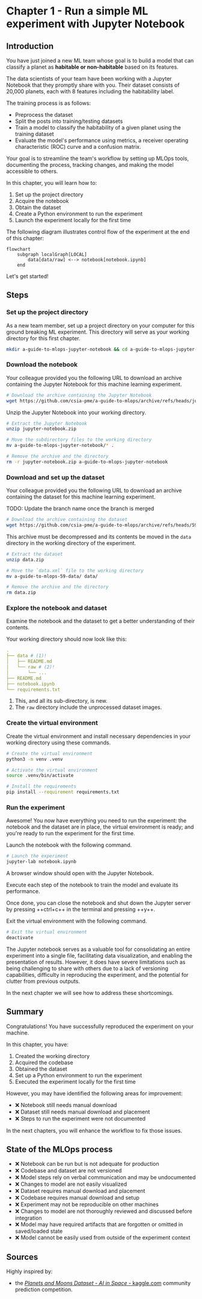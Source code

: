 # Chapter 1 - Run a simple ML experiment with Jupyter Notebook

## Introduction

You have just joined a new ML team whose goal is to build a model that can
classify a planet as **habitable or non-habitable** based on its features.

The data scientists of your team have been working with a Jupyter Notebook that
they promptly share with you. Their dataset consists of 20,000 planets, each
with 8 features including the habitability label.

The training process is as follows:

- Preprocess the dataset
- Split the posts into training/testing datasets
- Train a model to classify the habitability of a given planet using the training dataset
- Evaluate the model's performance using metrics, a receiver operating characteristic (ROC) curve
and a confusion matrix.

Your goal is to streamline the team's workflow by setting up MLOps tools,
documenting the process, tracking changes, and making the model accessible to
others.

In this chapter, you will learn how to:

1. Set up the project directory
2. Acquire the notebook
3. Obtain the dataset
4. Create a Python environment to run the experiment
5. Launch the experiment locally for the first time

The following diagram illustrates control flow of the experiment at the end of
this chapter:

```mermaid
flowchart
    subgraph localGraph[LOCAL]
        data[data/raw] <--> notebook[notebook.ipynb]
    end
```

Let's get started!

## Steps

### Set up the project directory

As a new team member, set up a project directory on your computer for this ground
breaking ML experiment. This directory will serve as your working directory for
this first chapter.

```sh title="Execute the following command(s) in a terminal"
mkdir a-guide-to-mlops-jupyter-notebook && cd a-guide-to-mlops-jupyter-notebook
```

### Download the notebook

Your colleague provided you the following URL to download an archive containing the Jupyter Notebook for this machine learning experiment.

```sh title="Execute the following command(s) in a terminal"
# Download the archive containing the Jupyter Notebook
wget https://github.com/csia-pme/a-guide-to-mlops/archive/refs/heads/jupyter-notebook.zip -O jupyter-notebook.zip
```

Unzip the Jupyter Notebook into your working directory.

```sh title="Execute the following command(s) in a terminal"
# Extract the Jupyter Notebook
unzip jupyter-notebook.zip

# Move the subdirectory files to the working directory
mv a-guide-to-mlops-jupyter-notebook/* .

# Remove the archive and the directory
rm -r jupyter-notebook.zip a-guide-to-mlops-jupyter-notebook
```

### Download and set up the dataset

Your colleague provided you the following URL to download an archive containing
the dataset for this machine learning experiment.

TODO: Update the branch name once the branch is merged

```sh title="Execute the following command(s) in a terminal"
# Download the archive containing the dataset
wget https://github.com/csia-pme/a-guide-to-mlops/archive/refs/heads/59-data.zip -O data.zip
```

This archive must be decompressed and its contents be moved in the
`data` directory in the working directory of the experiment.

```sh title="Execute the following command(s) in a terminal"
# Extract the dataset
unzip data.zip

# Move the `data.xml` file to the working directory
mv a-guide-to-mlops-59-data/ data/

# Remove the archive and the directory
rm data.zip
```

### Explore the notebook and dataset

Examine the notebook and the dataset to get a better understanding of their contents.

Your working directory should now look like this:

```yaml hl_lines="2-4"
.
├── data # (1)!
│   ├── README.md
│   └── raw # (2)!
│       └── ...
├── README.md
├── notebook.ipynb
└── requirements.txt
```

1. This, and all its sub-directory, is new.
2. The `raw` directory include the unprocessed dataset images.

### Create the virtual environment

Create the virtual environment and install necessary dependencies in your
working directory using these commands.

```sh
# Create the virtual environment
python3 -m venv .venv

# Activate the virtual environment
source .venv/bin/activate

# Install the requirements
pip install --requirement requirements.txt
```

### Run the experiment

Awesome! You now have everything you need to run the experiment: the notebook and
the dataset are in place, the virtual environment is ready; and you're ready to run the experiment for the first
time.

Launch the notebook with the following command.

```sh title="Execute the following command(s) in a terminal"
# Launch the experiment
jupyter-lab notebook.ipynb
```

A browser window should open with the Jupyter Notebook.

Execute each step of the notebook to train the model and evaluate its performance.

Once done, you can close the notebook and shut down the Jupyter server by
pressing ++ctrl+c++ in the terminal and pressing ++y++.

Exit the virtual environment with the following command.

```sh title="Execute the following command(s) in a terminal"
# Exit the virtual environment
deactivate
```

The Jupyter notebook serves as a valuable tool for consolidating an entire
experiment into a single file, facilitating data visualization, and enabling the
presentation of results. However, it does have severe limitations such as being
challenging to share with others due to a lack of versioning capabilities,
difficulty in reproducing the experiment, and the potential for clutter from
previous outputs.

In the next chapter we will see how to address these shortcomings.

## Summary

Congratulations! You have successfully reproduced the experiment on your machine.

In this chapter, you have:

1. Created the working directory
2. Acquired the codebase
3. Obtained the dataset
4. Set up a Python environment to run the experiment
5. Executed the experiment locally for the first time

However, you may have identified the following areas for improvement:

- ❌ Notebook still needs manual download
- ❌ Dataset still needs manual download and placement
- ❌ Steps to run the experiment were not documented

In the next chapters, you will enhance the workflow to fix those issues.

## State of the MLOps process

- ❌ Notebook can be run but is not adequate for production
- ❌ Codebase and dataset are not versioned
- ❌ Model steps rely on verbal communication and may be undocumented
- ❌ Changes to model are not easily visualized
- ❌ Dataset requires manual download and placement
- ❌ Codebase requires manual download and setup
- ❌ Experiment may not be reproducible on other machines
- ❌ Changes to model are not thoroughly reviewed and discussed before integration
- ❌ Model may have required artifacts that are forgotten or omitted in saved/loaded state
- ❌ Model cannot be easily used from outside of the experiment context

## Sources

Highly inspired by:

* the [_Planets and Moons Dataset - AI in Space_ -
kaggle.com](https://www.kaggle.com/datasets/emirhanai/planets-and-moons-dataset-ai-in-space) community prediction competition.
